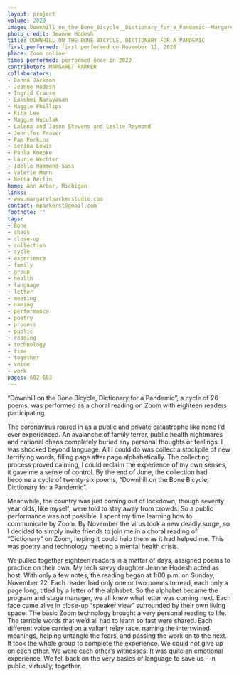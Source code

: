 ```yaml
---
layout: project
volume: 2020
image: Downhill_on_the_Bone_Bicycle__Dictionary_for_a_Pandemic--Margaret_Parker.jpg
photo_credit: Jeanne Hodesh
title: DOWNHILL ON THE BONE BICYCLE, DICTIONARY FOR A PANDEMIC
first_performed: first performed on November 11, 2020
place: Zoom online
times_performed: performed once in 2020
contributor: MARGARET PARKER
collaborators:
- Donna Jackson
- Jeanne Hodesh
- Ingrid Crause
- Lakshmi Narayanan
- Maggie Phillips
- Rita Lee
- Maggie Huculak
- Lalena and Jason Stevens and Leslie Raymond
- Jennifer Fraser
- Pam Perkins
- Serina Lewis
- Paula Koepke
- Laurie Wechter
- Idelle Hammond-Sass
- Valerie Mann
- Netta Berlin
home: Ann Arbor, Michigan
links:
- www.margaretparkerstudio.com
contact: mparkerst@gmail.com
footnote: ''
tags:
- Bone
- chaos
- close-up
- collection
- cycle
- experience
- family
- group
- health
- language
- letter
- meeting
- naming
- performance
- poetry
- process
- public
- reading
- technology
- time
- together
- voice
- work
pages: 602-603
---
```



“Downhill on the Bone Bicycle, Dictionary for a Pandemic”, a cycle of 26 poems, was performed as a choral reading on Zoom with eighteen readers participating.

The coronavirus roared in as a public and private catastrophe like none I’d ever experienced. An avalanche of family terror, public health nightmares and national chaos completely buried any personal thoughts or feelings. I was shocked beyond language. All I could do was collect a stockpile of new terrifying words, filling page after page alphabetically. The collecting process proved calming, I could reclaim the experience of my own senses, it gave me a sense of control. By the end of June, the collection had become a cycle of twenty-six poems, “Downhill on the Bone Bicycle, Dictionary for a Pandemic”.

Meanwhile, the country was just coming out of lockdown, though seventy year olds, like myself, were told to stay away from crowds. So a public performance was not possible. I spent my time learning how to communicate by Zoom. By November the virus took a new deadly surge, so I decided to simply invite friends to join me in a choral reading of “Dictionary” on Zoom, hoping it could help them as it had helped me. This was poetry and technology meeting a mental health crisis.

We pulled together eighteen readers in a matter of days, assigned poems to practice on their own. My tech savvy daughter Jeanne Hodesh acted as host. With only a few notes, the reading began at 1:00 p.m. on Sunday, November 22. Each reader had only one or two poems to read, each only a page long, titled by a letter of the alphabet. So the alphabet became the program and stage manager, we all knew what letter was coming next. Each face came alive in close-up “speaker view” surrounded by their own living space. The basic Zoom technology brought a very personal reading to life. The terrible words that we’d all had to learn so fast were shared. Each different voice carried on a valiant relay race, naming the intertwined meanings, helping untangle the fears, and passing the work on to the next. It took the whole group to complete the experience. We could not give up on each other. We were each other’s witnesses. It was quite an emotional experience. We fell back on the very basics of language to save us - in public, virtually, together.
